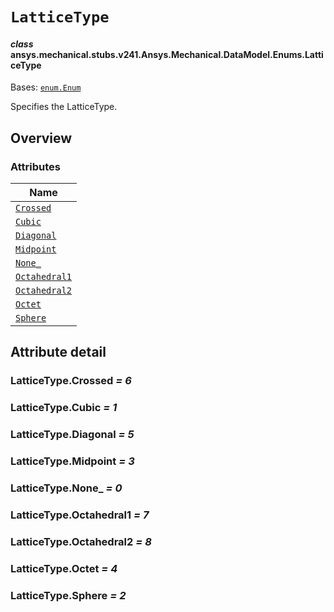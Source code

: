 # `LatticeType`

<a id="ansys.mechanical.stubs.v241.Ansys.Mechanical.DataModel.Enums.LatticeType"></a>

#### *class* ansys.mechanical.stubs.v241.Ansys.Mechanical.DataModel.Enums.LatticeType

Bases: [`enum.Enum`](https://docs.python.org/3/library/enum.html#enum.Enum)

Specifies the LatticeType.

<!-- !! processed by numpydoc !! -->

<a id="overview"></a>

## Overview

### Attributes

| Name |
| ------------------------------------------- |
| [`Crossed`](#LatticeType.Crossed) |
| [`Cubic`](#LatticeType.Cubic) |
| [`Diagonal`](#LatticeType.Diagonal) |
| [`Midpoint`](#LatticeType.Midpoint) |
| [`None_`](#LatticeType.None_) |
| [`Octahedral1`](#LatticeType.Octahedral1) |
| [`Octahedral2`](#LatticeType.Octahedral2) |
| [`Octet`](#LatticeType.Octet) |
| [`Sphere`](#LatticeType.Sphere) |

<a id="attribute-detail"></a>

## Attribute detail

<a id="LatticeType.Crossed"></a>

### LatticeType.Crossed *= 6*

<a id="LatticeType.Cubic"></a>

### LatticeType.Cubic *= 1*

<a id="LatticeType.Diagonal"></a>

### LatticeType.Diagonal *= 5*

<a id="LatticeType.Midpoint"></a>

### LatticeType.Midpoint *= 3*

<a id="LatticeType.None_"></a>

### LatticeType.None_ *= 0*

<a id="LatticeType.Octahedral1"></a>

### LatticeType.Octahedral1 *= 7*

<a id="LatticeType.Octahedral2"></a>

### LatticeType.Octahedral2 *= 8*

<a id="LatticeType.Octet"></a>

### LatticeType.Octet *= 4*

<a id="LatticeType.Sphere"></a>

### LatticeType.Sphere *= 2*


